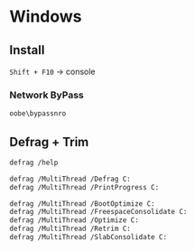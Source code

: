 # Windows

## Install

`Shift + F10` → console

### Network ByPass

```bash
oobe\bypassnro
```

## Defrag + Trim

```bash
defrag /help

defrag /MultiThread /Defrag C:
defrag /MultiThread /PrintProgress C:

defrag /MultiThread /BootOptimize C:
defrag /MultiThread /FreespaceConsolidate C:
defrag /MultiThread /Optimize C:
defrag /MultiThread /Retrim C:
defrag /MultiThread /SlabConsolidate C:
```

